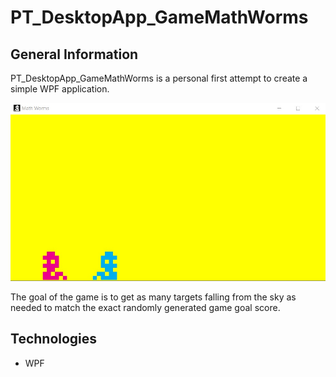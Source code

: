 # PT_DesktopApp_GameMathWorms


## General Information

PT_DesktopApp_GameMathWorms is a personal first attempt to create a simple WPF application.

![Game Screenshot](res/scrot/screenshot_0.jpg)

The goal of the game is to get as many targets falling from the sky as needed to match the exact randomly generated game goal score.

## Technologies

- WPF
